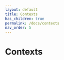 ```yaml
---
layout: default
title: Contexts
has_children: true
permalink: /docs/contexts
nav_order: 5
---
```


# Contexts
